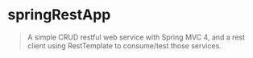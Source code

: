 # springRestApp

> A simple CRUD restful web service with Spring MVC 4, and a rest client using RestTemplate to consume/test those services.
